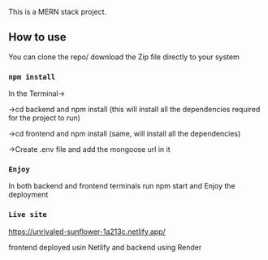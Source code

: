 
This is a MERN stack project.

## How to use

You can clone the repo/ download the Zip file directly to your system

### `npm install`

In the Terminal->

->cd backend and npm install (this will install all the dependencies required for the project to run)

->cd frontend and npm install (same, will install all the dependencies)

->Create .env file and add the mongoose url in it

### `Enjoy`

In both backend and frontend terminals run npm start and Enjoy the deployment

### `Live site`

https://unrivaled-sunflower-1a213c.netlify.app/

frontend deployed usin Netlify and backend using Render
